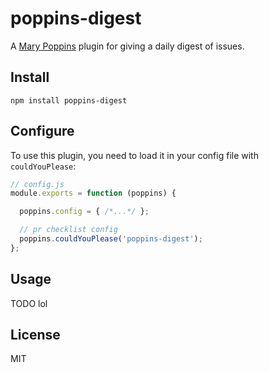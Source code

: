 # poppins-digest

A [Mary Poppins](https://github.com/btford/mary-poppins) plugin for giving a daily digest of issues.

## Install

`npm install poppins-digest`


## Configure

To use this plugin, you need to load it in your config file with `couldYouPlease`:


```javascript
// config.js
module.exports = function (poppins) {

  poppins.config = { /*...*/ };

  // pr checklist config
  poppins.couldYouPlease('poppins-digest');
};
```

## Usage
TODO lol


## License
MIT
